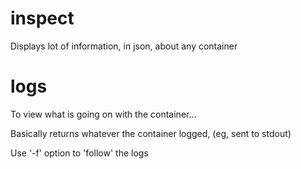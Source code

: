 # inspect

Displays lot of information, in json, about any container

# logs

To view what is going on with the container...

Basically returns whatever the container logged, (eg, sent to stdout)

Use '-f' option to 'follow' the logs

